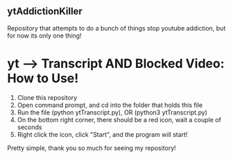 ## ytAddictionKiller
Repository that attempts to do a bunch of things stop youtube addiction, but for now its only one thing!

# yt --> Transcript AND Blocked Video: How to Use!
1. Clone this repository
2. Open command prompt, and cd into the folder that holds this file
3. Run the file (python ytTranscript.py), OR (python3 ytTranscript.py)
4. On the bottom right corner, there should be a red icon, wait a couple of seconds
5. Right click the icon, click "Start", and the program will start!

Pretty simple, thank you so much for seeing my repository!
